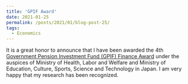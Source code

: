 ```yaml
---
title: 'GPIF Award'
date: 2021-01-25
permalink: /posts/2021/01/blog-post-25/
tags:
  - Economics
---
```


It is a great honor to announce that I have been awarded the 4th 
[Government Pension Investment Fund (GPIF) Finance Award](https://www.gpif.go.jp/en/investment/research/awards/announcement_04.html)
under the auspices of Ministry of Health, Labor and Welfare and Ministry of Education, Culture, Sports, Science and Technology in Japan.
I am very happy that my research has been recognized.
